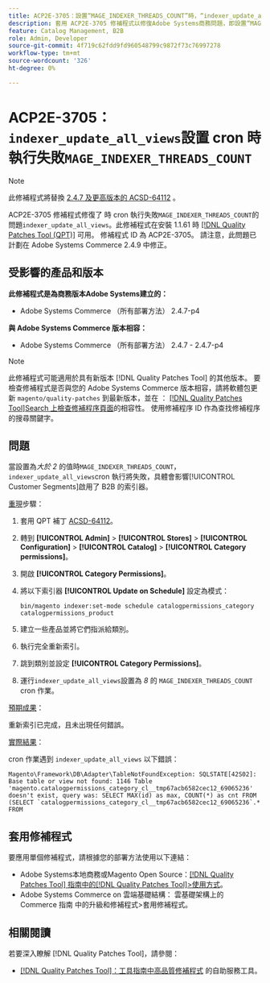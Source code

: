 ```yaml
---
title: ACP2E-3705：設置“MAGE_INDEXER_THREADS_COUNT”時，“indexer_update_all_views”cron 執行失敗
description: 套用 ACP2E-3705 修補程式以修復Adobe Systems商務問題，即設置“MAGE_INDEXER_THREADS_COUNT”時“indexer_update_all_views”cron 執行失敗。
feature: Catalog Management, B2B
role: Admin, Developer
source-git-commit: 4f719c62fdd9fd960548799c9872f73c76997278
workflow-type: tm+mt
source-wordcount: '326'
ht-degree: 0%

---
```



# ACP2E-3705：`indexer_update_all_views`設置 cron 時執行失敗`MAGE_INDEXER_THREADS_COUNT`

>[!NOTE]
>
>此修補程式將替換 [2.4.7 及更高版本的 ACSD-64112](/help/tools/quality-patches-tool/patches-available-in-qpt/v1-1-59/acsd-64112-indexer-update-all-views-cron-execution-fails.md) 。

ACP2E-3705 修補程式修復了 時 cron 執行失敗`MAGE_INDEXER_THREADS_COUNT`的問題`indexer_update_all_views`。此修補程式在安裝 1.1.61 時 [[!DNL Quality Patches Tool (QPT)]](/help/tools/quality-patches-tool/quality-patches-tool-to-self-serve-quality-patches.md) 可用。 修補程式 ID 為 ACP2E-3705。 請注意，此問題已計劃在 Adobe Systems Commerce 2.4.9 中修正。

## 受影響的產品和版本

**此修補程式是為商務版本Adobe Systems建立的：**

* Adobe Systems Commerce （所有部署方法） 2.4.7-p4

**與 Adobe Systems Commerce 版本相容：**

* Adobe Systems Commerce （所有部署方法） 2.4.7 - 2.4.7-p4

>[!NOTE]
>
>此修補程式可能適用於具有新版本 [!DNL Quality Patches Tool] 的其他版本。 要檢查修補程式是否與您的 Adobe Systems Commerce 版本相容，請將軟體包更新 `magento/quality-patches` 到最新版本，並在 ： [[!DNL Quality Patches Tool]Search 上檢查修補程序頁面](https://experienceleague.adobe.com/tools/commerce-quality-patches/index.html)的相容性。 使用修補程序 ID 作為查找修補程序的搜尋關鍵字。

## 問題

當設置為&#x200B;*大於 2* 的值時`MAGE_INDEXER_THREADS_COUNT`，`indexer_update_all_views`cron 執行將失敗，具體會影響[!UICONTROL Customer Segments]啟用了 B2B 的索引器。

<u>重現</u>步驟：

1. 套用 QPT 補丁 [ACSD-64112](/help/tools/quality-patches-tool/patches-available-in-qpt/v1-1-59/acsd-64112-indexer-update-all-views-cron-execution-fails.md)。
1. 轉到 **[!UICONTROL Admin]** > **[!UICONTROL Stores]** > **[!UICONTROL Configuration]** > **[!UICONTROL Catalog]** > **[!UICONTROL Category permissions]**。
1. 開啟 **[!UICONTROL Category Permissions]**。
1. 將以下索引器 **[!UICONTROL Update on Schedule]** 設定為模式：

   ```
   bin/magento indexer:set-mode schedule catalogpermissions_category catalogpermissions_product
   ```

1. 建立一些產品並將它們指派給類別。
1. 執行完全重新索引。
1. 跳到類別並設定 **[!UICONTROL Category Permissions]**。
1. 運行`indexer_update_all_views`設置為 *8* 的 `MAGE_INDEXER_THREADS_COUNT` cron 作業。

<u>預期成果</u>：

重新索引已完成，且未出現任何錯誤。

<u>實際結果</u>：

cron 作業遇到 `indexer_update_all_views` 以下錯誤：

```
Magento\Framework\DB\Adapter\TableNotFoundException: SQLSTATE[42S02]: Base table or view not found: 1146 Table 'magento.catalogpermissions_category_cl__tmp67acb6582cec12_69065236' doesn't exist, query was: SELECT MAX(id) as max, COUNT(*) as cnt FROM (SELECT `catalogpermissions_category_cl__tmp67acb6582cec12_69065236`.* FROM
```


## 套用修補程式

要應用單個修補程式，請根據您的部署方法使用以下連結：

* Adobe Systems本地商務或Magento Open Source：[[!DNL Quality Patches Tool] 指南中的[!DNL Quality Patches Tool]>使用方式](/help/tools/quality-patches-tool/usage.md)。
* Adobe Systems Commerce on 雲端基礎結構： 雲基礎架構上的 Commerce 指南 中的升級和修補程式>套用修補程式。

## 相關閱讀

若要深入瞭解 [!DNL Quality Patches Tool]，請參閱：

* [[!DNL Quality Patches Tool]：工具指南中高品質修補程式](/help/tools/quality-patches-tool/quality-patches-tool-to-self-serve-quality-patches.md) 的自助服務工具。

